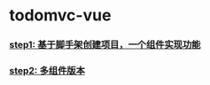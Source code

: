 # todomvc-vue

### [step1: 基于脚手架创建项目，一个组件实现功能](https://github.com/tonyfree/todomvc-vue/tree/step1)

### [step2: 多组件版本](https://github.com/tonyfree/todomvc-vue/tree/step2)
